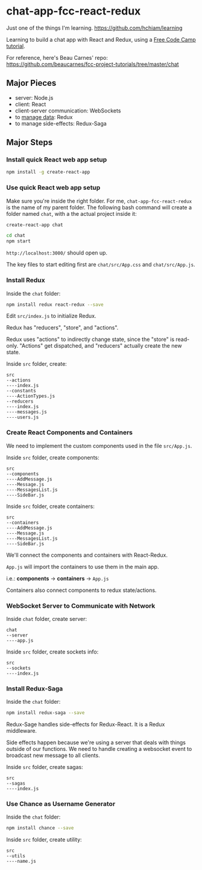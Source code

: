 # chat-app-fcc-react-redux

Just one of the things I'm learning. <https://github.com/hchiam/learning>

Learning to build a chat app with React and Redux, using a [Free Code Camp tutorial](https://www.youtube.com/watch?v=x_fHXt9V3zQ).

For reference, here's Beau Carnes' repo: <https://github.com/beaucarnes/fcc-project-tutorials/tree/master/chat>

## Major Pieces

* server: Node.js
* client: React
* client-server communication: WebSockets
* to [manage data](https://blog.logrocket.com/why-use-redux-reasons-with-clear-examples-d21bffd5835/): Redux
* to manage side-effects: Redux-Saga

## Major Steps

### Install quick React web app setup

```bash
npm install -g create-react-app
```

### Use quick React web app setup

Make sure you're inside the right folder. For me, `chat-app-fcc-react-redux` is the name of my parent folder. The following bash command will create a folder named `chat`, with a the actual project inside it:

```bash
create-react-app chat
```

```bash
cd chat
npm start
```

`http://localhost:3000/` should open up.

The key files to start editing first are `chat/src/App.css` and `chat/src/App.js`.

### Install Redux

Inside the `chat` folder:

```bash
npm install redux react-redux --save
```

Edit `src/index.js` to initialize Redux.

Redux has "reducers", "store", and "actions".

Redux uses "actions" to indirectly change state, since the "store" is read-only. "Actions" get dispatched, and "reducers" actually create the new state.

Inside `src` folder, create:

```text
src
--actions
----index.js
--constants
----ActionTypes.js
--reducers
----index.js
----messages.js
----users.js
```

### Create React Components and Containers

We need to implement the custom components used in the file `src/App.js`.

Inside `src` folder, create components:

```text
src
--components
----AddMessage.js
----Message.js
----MessagesList.js
----SideBar.js
```

Inside `src` folder, create containers:

```text
src
--containers
----AddMessage.js
----Message.js
----MessagesList.js
----SideBar.js
```

We'll connect the components and containers with React-Redux.

`App.js` will import the containers to use them in the main app.

i.e.: **components** -> **containers** -> `App.js`

Containers also connect components to redux state/actions.

### WebSocket Server to Communicate with Network

Inside `chat` folder, create server:

```text
chat
--server
----app.js
```

Inside `src` folder, create sockets info:

```text
src
--sockets
----index.js
```

### Install Redux-Saga

Inside the `chat` folder:

```bash
npm install redux-saga --save
```

Redux-Sage handles side-effects for Redux-React. It is a Redux middleware.

Side effects happen because we're using a server that deals with things outside of our functions. We need to handle creating a websocket event to broadcast new message to all clients.

Inside `src` folder, create sagas:

```text
src
--sagas
----index.js
```

### Use Chance as Username Generator

Inside the `chat` folder:

```bash
npm install chance --save
```

Inside `src` folder, create utility:

```text
src
--utils
----name.js
```

